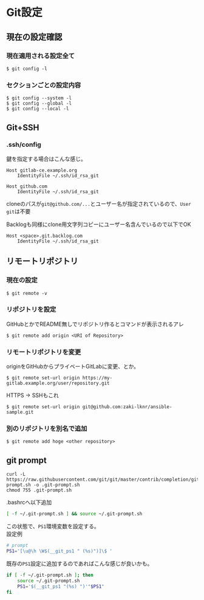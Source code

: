 # Git設定

## 現在の設定確認

### 現在適用される設定全て

```
$ git config -l
```

### セクションごとの設定内容

```
$ git config --system -l
$ git config --global -l
$ git config --local -l
```

## Git+SSH

### .ssh/config

鍵を指定する場合はこんな感じ。

```
Host gitlab-ce.example.org
    IdentityFile ~/.ssh/id_rsa_git

Host github.com
    IdentityFile ~/.ssh/id_rsa_git
```

cloneのパスが`git@github.com/...`とユーザー名が指定されているので、`User git`は不要

Backlogも同様にclone用文字列コピーにユーザー名含んでいるので以下でOK

```
Host <space>.git.backlog.com
    IdentityFile ~/.ssh/id_rsa_git
```

## リモートリポジトリ

### 現在の設定

```
$ git remote -v
```

### リポジトリを設定

GitHubとかでREADME無しでリポジトリ作るとコマンドが表示されるアレ

```
$ git remote add origin <URI of Repository>
```

### リモートリポジトリを変更

originをGitHubからプライベートGitLabに変更、とか。

```
$ git remote set-url origin https://my-gitlab.example.org/user/repository.git
```

HTTPS -> SSHもこれ

```
$ git remote set-url origin git@github.com:zaki-lknr/ansible-sample.git
```

### 別のリポジトリを別名で追加

```
$ git remote add hoge <other repository>
```

## git prompt

```console
curl -L https://raw.githubusercontent.com/git/git/master/contrib/completion/git-prompt.sh -o .git-prompt.sh
chmod 755 .git-prompt.sh
```

.bashrcへ以下追加

```sh
[ -f ~/.git-prompt.sh ] && source ~/.git-prompt.sh
```

この状態で、`PS1`環境変数を設定する。  
設定例

```sh
# prompt
PS1='[\u@\h \W$(__git_ps1 " (%s)")]\$ '
```

既存の`PS1`設定に追加するのであればこんな感じが良いかも。

```sh
if [ -f ~/.git-prompt.sh ]; then
    source ~/.git-prompt.sh
    PS1='$(__git_ps1 "(%s) ")'"$PS1"
fi
```
